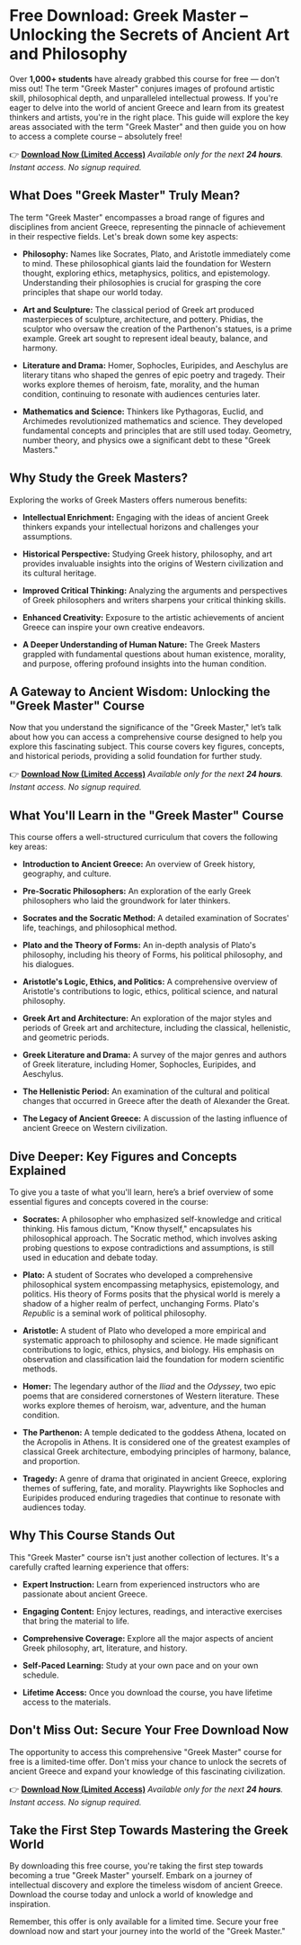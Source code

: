 # Free Download: Greek Master – Unlocking the Secrets of Ancient Art and Philosophy

Over **1,000+ students** have already grabbed this course for free — don’t miss out!
The term "Greek Master" conjures images of profound artistic skill, philosophical depth, and unparalleled intellectual prowess. If you're eager to delve into the world of ancient Greece and learn from its greatest thinkers and artists, you're in the right place. This guide will explore the key areas associated with the term "Greek Master" and then guide you on how to access a complete course – absolutely free!

👉 [**Download Now (Limited Access)**](https://udemywork.com/greek-master)
_Available only for the next **24 hours**. Instant access. No signup required._

## What Does "Greek Master" Truly Mean?

The term "Greek Master" encompasses a broad range of figures and disciplines from ancient Greece, representing the pinnacle of achievement in their respective fields. Let's break down some key aspects:

*   **Philosophy:** Names like Socrates, Plato, and Aristotle immediately come to mind. These philosophical giants laid the foundation for Western thought, exploring ethics, metaphysics, politics, and epistemology. Understanding their philosophies is crucial for grasping the core principles that shape our world today.

*   **Art and Sculpture:** The classical period of Greek art produced masterpieces of sculpture, architecture, and pottery. Phidias, the sculptor who oversaw the creation of the Parthenon's statues, is a prime example. Greek art sought to represent ideal beauty, balance, and harmony.

*   **Literature and Drama:** Homer, Sophocles, Euripides, and Aeschylus are literary titans who shaped the genres of epic poetry and tragedy. Their works explore themes of heroism, fate, morality, and the human condition, continuing to resonate with audiences centuries later.

*   **Mathematics and Science:** Thinkers like Pythagoras, Euclid, and Archimedes revolutionized mathematics and science. They developed fundamental concepts and principles that are still used today. Geometry, number theory, and physics owe a significant debt to these "Greek Masters."

## Why Study the Greek Masters?

Exploring the works of Greek Masters offers numerous benefits:

*   **Intellectual Enrichment:** Engaging with the ideas of ancient Greek thinkers expands your intellectual horizons and challenges your assumptions.

*   **Historical Perspective:** Studying Greek history, philosophy, and art provides invaluable insights into the origins of Western civilization and its cultural heritage.

*   **Improved Critical Thinking:** Analyzing the arguments and perspectives of Greek philosophers and writers sharpens your critical thinking skills.

*   **Enhanced Creativity:** Exposure to the artistic achievements of ancient Greece can inspire your own creative endeavors.

*   **A Deeper Understanding of Human Nature:** The Greek Masters grappled with fundamental questions about human existence, morality, and purpose, offering profound insights into the human condition.

## A Gateway to Ancient Wisdom: Unlocking the "Greek Master" Course

Now that you understand the significance of the "Greek Master," let’s talk about how you can access a comprehensive course designed to help you explore this fascinating subject. This course covers key figures, concepts, and historical periods, providing a solid foundation for further study.

👉 [**Download Now (Limited Access)**](https://udemywork.com/greek-master)
_Available only for the next **24 hours**. Instant access. No signup required._

## What You'll Learn in the "Greek Master" Course

This course offers a well-structured curriculum that covers the following key areas:

*   **Introduction to Ancient Greece:** An overview of Greek history, geography, and culture.

*   **Pre-Socratic Philosophers:** An exploration of the early Greek philosophers who laid the groundwork for later thinkers.

*   **Socrates and the Socratic Method:** A detailed examination of Socrates' life, teachings, and philosophical method.

*   **Plato and the Theory of Forms:** An in-depth analysis of Plato's philosophy, including his theory of Forms, his political philosophy, and his dialogues.

*   **Aristotle's Logic, Ethics, and Politics:** A comprehensive overview of Aristotle's contributions to logic, ethics, political science, and natural philosophy.

*   **Greek Art and Architecture:** An exploration of the major styles and periods of Greek art and architecture, including the classical, hellenistic, and geometric periods.

*   **Greek Literature and Drama:** A survey of the major genres and authors of Greek literature, including Homer, Sophocles, Euripides, and Aeschylus.

*   **The Hellenistic Period:** An examination of the cultural and political changes that occurred in Greece after the death of Alexander the Great.

*   **The Legacy of Ancient Greece:** A discussion of the lasting influence of ancient Greece on Western civilization.

## Dive Deeper: Key Figures and Concepts Explained

To give you a taste of what you'll learn, here’s a brief overview of some essential figures and concepts covered in the course:

*   **Socrates:** A philosopher who emphasized self-knowledge and critical thinking. His famous dictum, "Know thyself," encapsulates his philosophical approach. The Socratic method, which involves asking probing questions to expose contradictions and assumptions, is still used in education and debate today.

*   **Plato:** A student of Socrates who developed a comprehensive philosophical system encompassing metaphysics, epistemology, and politics. His theory of Forms posits that the physical world is merely a shadow of a higher realm of perfect, unchanging Forms. Plato's *Republic* is a seminal work of political philosophy.

*   **Aristotle:** A student of Plato who developed a more empirical and systematic approach to philosophy and science. He made significant contributions to logic, ethics, physics, and biology. His emphasis on observation and classification laid the foundation for modern scientific methods.

*   **Homer:** The legendary author of the *Iliad* and the *Odyssey*, two epic poems that are considered cornerstones of Western literature. These works explore themes of heroism, war, adventure, and the human condition.

*   **The Parthenon:** A temple dedicated to the goddess Athena, located on the Acropolis in Athens. It is considered one of the greatest examples of classical Greek architecture, embodying principles of harmony, balance, and proportion.

*   **Tragedy:** A genre of drama that originated in ancient Greece, exploring themes of suffering, fate, and morality. Playwrights like Sophocles and Euripides produced enduring tragedies that continue to resonate with audiences today.

## Why This Course Stands Out

This "Greek Master" course isn't just another collection of lectures. It's a carefully crafted learning experience that offers:

*   **Expert Instruction:** Learn from experienced instructors who are passionate about ancient Greece.

*   **Engaging Content:** Enjoy lectures, readings, and interactive exercises that bring the material to life.

*   **Comprehensive Coverage:** Explore all the major aspects of ancient Greek philosophy, art, literature, and history.

*   **Self-Paced Learning:** Study at your own pace and on your own schedule.

*   **Lifetime Access:** Once you download the course, you have lifetime access to the materials.

## Don't Miss Out: Secure Your Free Download Now

The opportunity to access this comprehensive "Greek Master" course for free is a limited-time offer. Don't miss your chance to unlock the secrets of ancient Greece and expand your knowledge of this fascinating civilization.

👉 [**Download Now (Limited Access)**](https://udemywork.com/greek-master)
_Available only for the next **24 hours**. Instant access. No signup required._

## Take the First Step Towards Mastering the Greek World

By downloading this free course, you're taking the first step towards becoming a true "Greek Master" yourself. Embark on a journey of intellectual discovery and explore the timeless wisdom of ancient Greece. Download the course today and unlock a world of knowledge and inspiration.

Remember, this offer is only available for a limited time. Secure your free download now and start your journey into the world of the "Greek Master."
